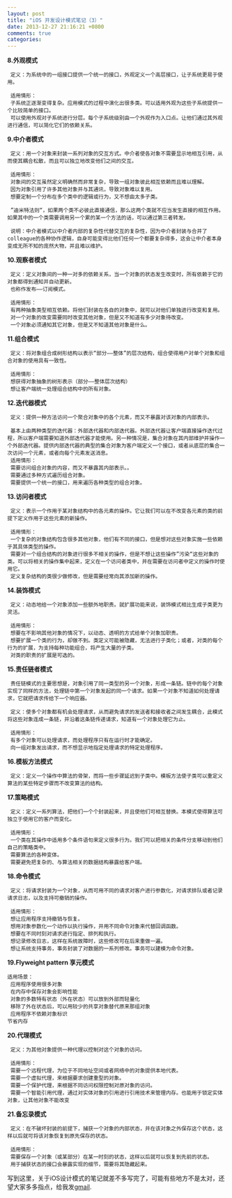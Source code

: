 ```yaml
---
layout: post
title: "iOS 开发设计模式笔记（3）"
date: 2013-12-27 21:16:21 +0800
comments: true
categories: 
---
```



**8.外观模式**
    
     定义：为系统中的一组接口提供一个统一的接口，外观定义一个高层接口，让子系统更易于使用。

     适用情形：
     子系统正逐渐变得复杂。应用模式的过程中演化出很多类。可以适用外观为这些子系统提供一个比较简单的接口。
     可以使用外观对子系统进行分层。每个子系统级别由一个外观作为入口点。让他们通过其外观进行通信，可以简化它们的依赖关系。

<!-- more -->

**9.中介者模式**

     定义：用一个对象来封装一系列对象的交互方式。中介者使各对象不需要显示地相互引用，从而使其耦合松散，而且可以独立地改变他们之间的交互。
     
     适用情形：
     对象间的交互虽然定义明确然而非常复杂，导致一组对象彼此相互依赖而且难以理解。
     因为对象引用了许多其他对象并与其通讯，导致对象难以复用。
     想要定制一个分布在多个类中的逻辑或行为，又不想由太多子类。

     ”迪米特法则“，如果两个类不必彼此直接通信，那么这两个类就不应当发生直接的相互作用。如果其中的一个类需要调用另一个累的某一个方法的话，可以通过第三者转发。

     说明：中介者模式以中介者内部的复杂性代替交互的复杂性，因为中介者封装与合并了colleague的各种协作逻辑，自身可能变得比他们任何一个都要复杂得多，这会让中介者本身变成无所不知的庞然大物，并且难以维护。


**10.观察者模式**

     定义：定义对象间的一种一对多的依赖关系，当一个对象的状态发生改变时，所有依赖于它的对象都得到通知并自动更新。
     也称作发布——订阅模式。

     适用情形：
     有两种抽象类型相互依赖。将他们封装在各自的对象中，就可以对他们单独进行改变和复用。
     对一个对象的改变需要同时改变其他对象，但是又不知道有多少对象待改变。
     一个对象必须通知其它对象，但是又不知道其他对象是什么。

**11.组合模式**

     定义：将对象组合成树形结构以表示“部分——整体”的层次结构，组合使得用户对单个对象和组合对象的使用具有一致性。

     适用情形：
     想获得对象抽象的树形表示（部分——整体层次结构）
     想让客户端统一处理组合结构中的所有对象。

     
**12.迭代器模式**

     定义：提供一种方法访问一个聚合对象中的各个元素，而又不暴露对该对象的内部表示。

     基本上由两种类型的迭代器：外部迭代器和内部迭代器。外部迭代器让客户端直接操作迭代过程，所以客户端需要知道外部迭代器才能使用。另一种情况是，集合对象在其内部维护并操作一个外部迭代器。提供内部迭代器的典型的集合对象为客户端定义一个接口，或者从底层的集合一次访问一个元素，或者向每个元素发送消息。
     适用情形：
     需要访问组合对象的内容，而又不暴露其内部表示。。
     需要通过多种方式遍历组合对象。
     需要提供一个统一的接口，用来遍历各种类型的组合对象。

**13.访问者模式**
     
     定义：表示一个作用于某对象结构中的各元素的操作。它让我们可以在不改变各元素的类的前提下定义作用于这些元素的新操作。

     适用情形：
     一个复杂的对象结构包含很多其他对象，他们有不同的接口，但是想对这些对象实施一些依赖于其具体类型的操作。
     需要对一个组合结构的对象进行很多不相关的操作，但是不想让这些操作”污染“这些对象的类。可以将相关的操作集中起来，定义在一个访问者类中，并在需要在访问者中定义的操作时使用它。
     定义复杂结构的类很少做修改，但是需要经常向其添加新的操作。


**14.装饰模式**

     定义：动态地给一个对象添加一些额外地职责。就扩展功能来说，装饰模式相比生成子类更为灵活。

     适用情形：
     想要在不影响其他对象的情况下，以动态、透明的方式给单个对象加职责。
     想要扩展一个类的行为，却做不到。类定义可能被隐藏，无法进行子类化；或者，对类的每个行为的扩展，为支持每种功能组合，将产生大量的子类。
     对类的职责的扩展是可选的。

**15.责任链者模式**

     责任链模式的主要思想是，对象引用了同一类型的另一个对象，形成一条链。链中的每个对象实现了同样的方法，处理链中第一个对象发起的同一个请求。如果一个对象不知道如何处理请求，它就把请求传给下一个响应器。

     定义：使多个对象都有机会处理请求，从而避免请求的发送者和接收者之间发生耦合，此模式将这些对象连成一条链，并沿着这条链传递请求，知道有一个对象处理它为止。

     适用情形：
     有多个对象可以处理请求，而处理程序只有在运行时才能确定。
     向一组对象发出请求，而不想显示地指定处理请求的特定处理程序。

**16.模板方法模式**

     定义：定义一个操作中算法的骨架，而将一些步骤延迟到子类中。模板方法使子类可以重定义算法的某些特定步骤而不改变算法的结构。

**17.策略模式**

     定义：定义一系列算法，把他们一个个封装起来，并且使他们可相互替换。本模式使得算法可独立于使用它的客户而变化。

     适用情形：
     一个类在其操作中适用多个条件语句来定义很多行为。我们可以把相关的条件分支移动到他们自己的策略类中。
     需要算法的各种变体。
     需要避免把复杂的、与算法相关的数据结构暴露给客户端。

**18.命令模式**

     定义：将请求封装为一个对象，从而可用不同的请求对客户进行参数化，对请求排队或者记录请求日志，以及支持可撤销的操作。

     适用情形：
     想让应用程序支持撤销与恢复。
     想用对象参数化一个动作以执行操作，并用不同命令对象来代替回调函数。
     想要在不同时刻对请求进行指定、排列和执行。
     想记录修改日志，这样在系统故障时，这些修改可在后来重做一遍。
     想让系统支持事务，事务封装了对数据的一系列修改。事务可以建模为命令对象。


**19.Flyweight pattern 享元模式**

    适用场景：
     应用程序使用很多对象
     在内存中保存对象会影响性能
     对象的多数特有状态（外在状态）可以放到外部而轻量化
     移除了外在状态后，可以用较少的共享对象替代原来那组对象
     应用程序不依赖对象标识
    节省内存
     
    
**20.代理模式**

     定义：为其他对象提供一种代理以控制对这个对象的访问。

     适用情形：
     需要一个远程代理，为位于不同地址空间或者网络中的对象提供本地代表。
     需要一个虚拟代理，来根据要求创建重型的对象。
     需要一个保护代理，来根据不同访问权限控制对原对象的访问。
     需要一个智能引用代理，通过对实体对象的引用进行引用技术来管理内存。也能用于锁定实体对象，让其他对象不能改变

**21.备忘录模式**
     
     定义：在不破坏封装的前提下，捕获一个对象的内部状态，并在该对象之外保存这个状态，这样以后就可将该对象恢复到原先保存的状态。

     适用情形：
     需要保存一个对象（或某部分）在某一时刻的状态，这样以后就可以恢复到先前的状态。
     用于捕获状态的接口会暴露实现的细节，需要将其隐藏起来。


写到这里，关于iOS设计模式的笔记就差不多写完了，可能有些地方不是太对，还望大家多多指点，给我发[gmail](billwang1990@gmail.com).


